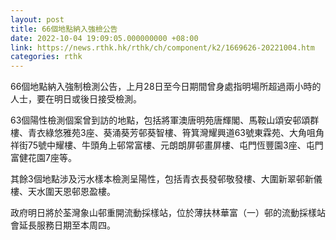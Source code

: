 ```yaml
---
layout: post
title: 66個地點納入強檢公告
date: 2022-10-04 19:09:05.000000000 +08:00
link: https://news.rthk.hk/rthk/ch/component/k2/1669626-20221004.htm
categories: rthk
---
```


66個地點納入強制檢測公告，上月28日至今日期間曾身處指明場所超過兩小時的人士，要在明日或後日接受檢測。

63個陽性檢測個案曾到訪的地點，包括將軍澳唐明苑唐輝閣、馬鞍山頌安邨頌群樓、青衣綠悠雅苑3座、葵涌葵芳邨葵智樓、筲箕灣耀興道63號東霖苑、大角咀角祥街75號中耀樓、牛頭角上邨常富樓、元朗朗屏邨畫屏樓、屯門恆豐園3座、屯門富健花園7座等。

其餘3個地點涉及污水樣本檢測呈陽性，包括青衣長發邨敬發樓、大圍新翠邨新儀樓、天水圍天恩邨恩盈樓。

政府明日將於荃灣象山邨重開流動採樣站，位於薄扶林華富（一）邨的流動採樣站會延長服務日期至本周四。
